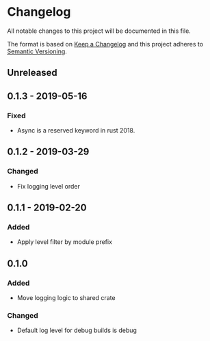 # Changelog
All notable changes to this project will be documented in this file.

The format is based on [Keep a Changelog](http://keepachangelog.com/en/1.0.0/)
and this project adheres to [Semantic Versioning](http://semver.org/spec/v2.0.0.html).

## Unreleased

## 0.1.3 - 2019-05-16
### Fixed
- Async is a reserved keyword in rust 2018.

## 0.1.2 - 2019-03-29
### Changed
- Fix logging level order

## 0.1.1 - 2019-02-20
### Added
- Apply level filter by module prefix

## 0.1.0
### Added
- Move logging logic to shared crate

### Changed
- Default log level for debug builds is debug
